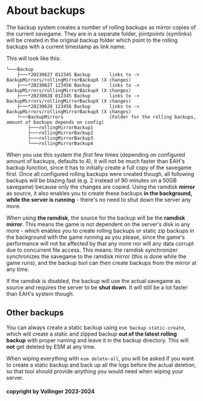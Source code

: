 # About backups

The backup system creates a number of rolling backups as mirror copies of the current savegame. They are in a separate folder, jointpoints (symlinks) will be created in the original backup folder which point to the rolling backups with a current timestamp as link name. 

This will look like this:

```text
└───Backup
    ├───*20230627 012345 Backup       links to -> BackupMirrors/rollingMirrorBackupX (X changes)
    ├───*20230627 123456 Backup       links to -> BackupMirrors/rollingMirrorBackupX (X changes)
    ├───*20230628 012345 Backup       links to -> BackupMirrors/rollingMirrorBackupX (X changes)
    ├───*20230628 123456 Backup       links to -> BackupMirrors/rollingMirrorBackupX (X changes)
    └───BackupMirrors                 (Folder for the rolling backups, amount of backups depends on config)
        ├───rollingMirrorBackup1
        ├───rollingMirrorBackup2
        ├───rollingMirrorBackup3
        └───rollingMirrorBackup4
```

When you use this system the *first* few times (depending on configured amount of backups, defaults to 4), it will not be much faster than EAH's backup function, since it has to initially create a full copy of the savegame first. Once all configured rolling backups were created though, all following backups will be blazing fast (e.g. 2 instead of 90 minutes on a 50GB savegame) because only the changes are copied. Using the ramdisk **mirror** as source, it also enables you to create these backups **in the background, while the server is running** - there's no need to shut down the server any more.

When using **the ramdisk**, the source for the backup will be the **ramdisk mirror**. This means the game is not dependent on the server's disk io any more - which enables you to create rolling backups or static zip backups in the background with the game running as you please, since the game's performance will not be affected by that any more nor will any data corrupt due to concurrent file access.
This means: the ramdisk synchronizer synchronizes the savegame to the ramdisk mirror (this is done while the game runs), and the backup tool can then create backups from the mirror at any time.

If the ramdisk is disabled, the backup will use the actual savegame as source and requires the server to be **shut down**. It will still be a lot faster than EAH's system though.

## Other backups

You can always create a static backup using `esm backup-static-create`, which will create a static and zipped backup **out of the latest rolling backup** with proper naming and leave it in the backup directory. This will **not** get deleted by ESM at any time.

When wiping everything with `esm delete-all`, you will be asked if you want to create a static backup and back up all the logs before the actual deletion, so that tool should provide anything you would need when wiping your server.

#### copyright by Vollinger 2023-2024
